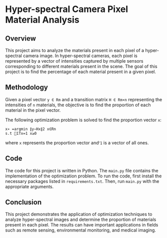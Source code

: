 # Hyper-spectral Camera Pixel Material Analysis

## Overview
This project aims to analyze the materials present in each pixel of a hyper-spectral camera image. In hyper-spectral cameras, each pixel is represented by a vector of intensities captured by multiple sensors corresponding to different materials present in the scene. The goal of this project is to find the percentage of each material present in a given pixel.

## Methodology
Given a pixel vector `y ∈ Rm` and a transition matrix `H ∈ Rm×n` representing the intensities of `n` materials, the objective is to find the proportion of each material in the pixel vector.

The following optimization problem is solved to find the proportion vector `x`:
```
x∗ =argmin ∥y−Hx∥2 x∈Rn
s.t ⃗1Tx=1 x≥0
```
where `x` represents the proportion vector and `⃗1` is a vector of all ones. 

## Code
The code for this project is written in Python. The `main.py` file contains the implementation of the optimization problem. To run the code, first install the necessary packages listed in `requirements.txt`. Then, run `main.py` with the appropriate arguments.

## Conclusion
This project demonstrates the application of optimization techniques to analyze hyper-spectral images and determine the proportion of materials present in each pixel. The results can have important applications in fields such as remote sensing, environmental monitoring, and medical imaging.
